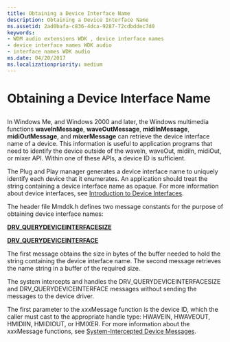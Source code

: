 ```yaml
---
title: Obtaining a Device Interface Name
description: Obtaining a Device Interface Name
ms.assetid: 2ad0bafa-c836-4dca-9287-72cdbddec7d0
keywords:
- WDM audio extensions WDK , device interface names
- device interface names WDK audio
- interface names WDK audio
ms.date: 04/20/2017
ms.localizationpriority: medium
---
```


# Obtaining a Device Interface Name


## <span id="obtaining_a_device_interface_name"></span><span id="OBTAINING_A_DEVICE_INTERFACE_NAME"></span>


In Windows Me, and Windows 2000 and later, the Windows multimedia functions **waveInMessage**, **waveOutMessage**, **midiInMessage**, **midiOutMessage**, and **mixerMessage** can retrieve the device interface name of a device. This information is useful to application programs that need to identify the device outside of the waveIn, waveOut, midiIn, midiOut, or mixer API. Within one of these APIs, a device ID is sufficient.

The Plug and Play manager generates a device interface name to uniquely identify each device that it enumerates. An application should treat the string containing a device interface name as opaque. For more information about device interfaces, see [Introduction to Device Interfaces](../install/overview-of-device-interface-classes.md).

The header file Mmddk.h defines two message constants for the purpose of obtaining device interface names:

[**DRV\_QUERYDEVICEINTERFACESIZE**](/previous-versions/windows/hardware/drivers/ff536364(v=vs.85))

[**DRV\_QUERYDEVICEINTERFACE**](/previous-versions/windows/hardware/drivers/ff536363(v=vs.85))

The first message obtains the size in bytes of the buffer needed to hold the string containing the device interface name. The second message retrieves the name string in a buffer of the required size.

The system intercepts and handles the DRV\_QUERYDEVICEINTERFACESIZE and DRV\_QUERYDEVICEINTERFACE messages without sending the messages to the device driver.

The first parameter to the *xxx*Message function is the device ID, which the caller must cast to the appropriate handle type: HWAVEIN, HWAVEOUT, HMIDIIN, HMIDIOUT, or HMIXER. For more information about the *xxx*Message functions, see [System-Intercepted Device Messages](system-intercepted-device-messages.md).

 

